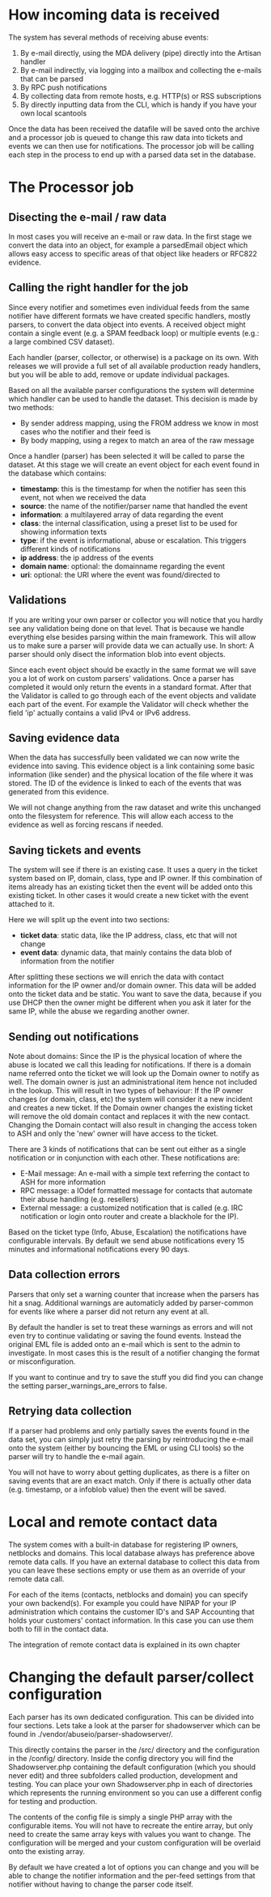 # How incoming data is received

The system has several methods of receiving abuse events:

1. By e-mail directly, using the MDA delivery (pipe) directly into the Artisan handler
2. By e-mail indirectly, via logging into a mailbox and collecting the e-mails that can be parsed
3. By RPC push notifications
4. By collecting data from remote hosts, e.g. HTTP(s) or RSS subscriptions
5. By directly inputting data from the CLI, which is handy if you have your own local scantools

Once the data has been received the datafile will be saved onto the archive and a processor job is queued to change
this raw data into tickets and events we can then use for notifications. The processor job will be calling each step
in the process to end up with a parsed data set in the database.

# The Processor job

## Disecting the e-mail / raw data

In most cases you will receive an e-mail or raw data. In the first stage we convert the data into an object, for example
a parsedEmail object which allows easy access to specific areas of that object like headers or RFC822 evidence.

## Calling the right handler for the job

Since every notifier and sometimes even individual feeds from the same notifier have different formats we have created
specific handlers, mostly parsers, to convert the data object into events. A received object might contain a single
event (e.g. a SPAM feedback loop) or multiple events (e.g.: a large combined CSV dataset).

Each handler (parser, collector, or otherwise) is a package on its own. With releases we will provide a full set of
all available production ready handlers, but you will be able to add, remove or update individual packages.

Based on all the available parser configurations the system will determine which handler can be used to handle the dataset. This decision is made by two methods:

- By sender address mapping, using the FROM address we know in most cases who the notifier and their feed is
- By body mapping, using a regex to match an area of the raw message

Once a handler (parser) has been selected it will be called to parse the dataset. At this stage we will create an 
event object for each event found in the database which contains:

- **timestamp**: this is the timestamp for when the notifier has seen this event, not when we received the data
- **source**: the name of the notifier/parser name that handled the event
- **information**: a multilayered array of data regarding the event
- **class**: the internal classification, using a preset list to be used for showing information texts
- **type**: if the event is informational, abuse or escalation. This triggers different kinds of notifications
- **ip address**: the ip address of the events
- **domain name**: optional: the domainname regarding the event
- **uri**: optional: the URI where the event was found/directed to

## Validations

If you are writing your own parser or collector you will notice that you hardly see any validation being done on that
level. That is because we handle everything else besides parsing within the main framework. This will allow us to make
sure a parser will provide data we can actually use. In short: A parser should only disect the information blob into
event objects.

Since each event object should be exactly in the same format we will save you a lot of work on custom parsers' 
validations. Once a parser has completed it would only return the events in a standard format. After that the Validator 
is called to go through each of the event objects and validate each part of the event. For example the Validator 
will check whether the field 'ip' actually contains a valid IPv4 or IPv6 address.

## Saving evidence data

When the data has successfully been validated we can now write the evidence into saving. This evidence object is 
a link containing some basic information (like sender) and the physical location of the file where it was stored. The
ID of the evidence is linked to each of the events that was generated from this evidence.

We will not change anything from the raw dataset and write this unchanged onto the filesystem for reference. This will
allow each access to the evidence as well as forcing rescans if needed.

## Saving tickets and events

The system will see if there is an existing case. It uses a query in the ticket system based on IP, domain, class,
type and IP owner. If this combination of items already has an existing ticket then the event will be added onto this
existing ticket. In other cases it would create a new ticket with the event attached to it.

Here we will split up the event into two sections:

- **ticket data**: static data, like the IP address, class, etc that will not change
- **event data**: dynamic data, that mainly contains the data blob of information from the notifier

After splitting these sections we will enrich the data with contact information for the IP owner and/or domain owner.
This data will be added onto the ticket data and be static. You want to save the data, because if you use DHCP then the
owner might be different when you ask it later for the same IP, while the abuse we regarding another owner.

## Sending out notifications

Note about domains: Since the IP is the physical location of where the abuse is located we call this leading for
notifications. If there is a domain name referred onto the ticket we will look up the Domain owner to notify
as well. The domain owner is just an administrational item hence not included in the lookup.
This will result in two types of behaviour: If the IP owner changes (or domain, class, etc) the system will consider
it a new incident and creates a new ticket. If the Domain owner changes the existing ticket will remove the old domain
contact and replaces it with the new contact. Changing the Domain contact will also result in changing the access
token to ASH and only the 'new' owner will have access to the ticket.

There are 3 kinds of notifications that can be sent out either as a single notification or in conjunction with each
other. These notifications are: 

- E-Mail message: An e-mail with a simple text referring the contact to ASH for more information
- RPC message: a IOdef formatted message for contacts that automate their abuse handling (e.g. resellers)
- External message: a customized notification that is called (e.g. IRC notification or login onto router and 
create a blackhole for the IP).

Based on the ticket type (Info, Abuse, Escalation) the notifications have configurable intervals. By default we
send abuse notifications every 15 minutes and informational notifications every 90 days.

## Data collection errors

Parsers that only set a warning counter that increase when the parsers has hit a snag. Additional warnings
are automaticly added by parser-common for events like where a parser did not return any event at all.

By default the handler is set to treat these warnings as errors and will not even try to continue validating
or saving the found events. Instead the original EML file is added onto an e-mail which is sent to the admin
to investigate. In most cases this is the result of a notifier changing the format or misconfiguration.

If you want to continue and try to save the stuff you did find you can change the setting parser_warnings_are_errors
to false.

## Retrying data collection

If a parser had problems and only partially saves the events found in the data set, you can simply just retry
the parsing by reintroducing the e-mail onto the system (either by bouncing the EML or using CLI tools) so the
parser will try to handle the e-mail again.

You will not have to worry about getting duplicates, as there is a filter on saving events that are an exact match.
Only if there is actually other data (e.g. timestamp, or a infoblob value) then the event will be saved.

# Local and remote contact data

The system comes with a built-in database for registering IP owners, netblocks and domains. This local database always
has preference above remote data calls. If you have an external database to collect this data from you can leave these
sections empty or use them as an override of your remote data call.

For each of the items (contacts, netblocks and domain) you can specify your own backend(s). For example you could have
NIPAP for your IP administration which contains the customer ID's and SAP Accounting that holds your customers' contact
information. In this case you can use them both to fill in the contact data.

The integration of remote contact data is explained in its own chapter

# Changing the default parser/collect configuration

Each parser has its own dedicated configuration. This can be divided into four sections. Lets take a look at the
parser for shadowserver which can be found in ./vendor/abuseio/parser-shadowserver/.

This directly contains the parser in the /src/ directory and the configuration in the /config/ directory. Inside the 
config directory you will find the Shadowserver.php containing the default configuration (which you should never edit)
and three subfolders called production, development and testing. You can place your own Shadowserver.php in each of 
directories which represents the running environment so you can use a different config for testing and production.

The contents of the config file is simply a single PHP array with the configurable items. You will not have to recreate
the entire array, but only need to create the same array keys with values you want to change. The configuration will
be merged and your custom configuration will be overlaid onto the existing array.

By default we have created a lot of options you can change and you will be able to change the notifier information
and the per-feed settings from that notifier without having to change the parser code itself.
